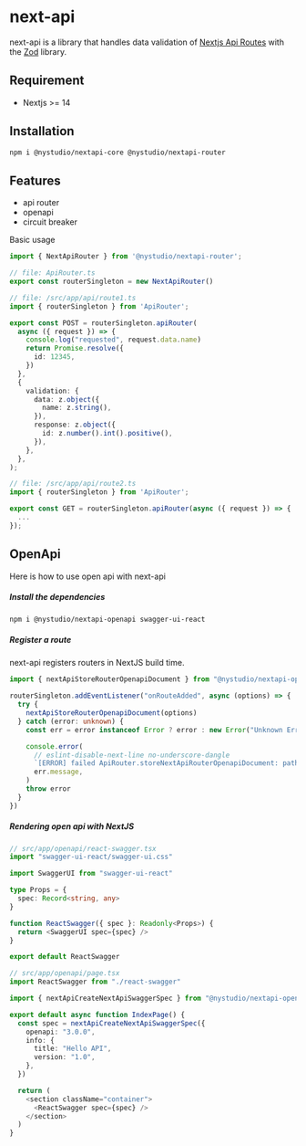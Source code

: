 # next-api

next-api is a library that handles data validation of [Nextjs Api Routes](https://nextjs.org/docs/pages/building-your-application/routing/api-routes) with the [Zod](https://zod.dev/) library.

## Requirement

- Nextjs >= 14

## Installation

```bash
npm i @nystudio/nextapi-core @nystudio/nextapi-router
```

## Features

- api router
- openapi
- circuit breaker

Basic usage

```typescript
import { NextApiRouter } from '@nystudio/nextapi-router';

// file: ApiRouter.ts
export const routerSingleton = new NextApiRouter()

// file: /src/app/api/route1.ts
import { routerSingleton } from 'ApiRouter';

export const POST = routerSingleton.apiRouter(
  async ({ request }) => {
    console.log("requested", request.data.name)
    return Promise.resolve({
      id: 12345,
    })
  },
  {
    validation: {
      data: z.object({
        name: z.string(),
      }),
      response: z.object({
        id: z.number().int().positive(),
      }),
    },
  },
);

// file: /src/app/api/route2.ts
import { routerSingleton } from 'ApiRouter';

export const GET = routerSingleton.apiRouter(async ({ request }) => {
  ...
});

```

## OpenApi

Here is how to use open api with next-api

##### Install the dependencies

```bash
npm i @nystudio/nextapi-openapi swagger-ui-react
```

##### Register a route

next-api registers routers in NextJS build time.

```typescript
import { nextApiStoreRouterOpenapiDocument } from "@nystudio/nextapi-openapi"

routerSingleton.addEventListener("onRouteAdded", async (options) => {
  try {
    nextApiStoreRouterOpenapiDocument(options)
  } catch (error: unknown) {
    const err = error instanceof Error ? error : new Error("Unknown Error")

    console.error(
      // eslint-disable-next-line no-underscore-dangle
      `[ERROR] failed ApiRouter.storeNextApiRouterOpenapiDocument: path[${options.__dirname}] method:[${options.method}]`,
      err.message,
    )
    throw error
  }
})
```

##### Rendering open api with NextJS

```typescript
// src/app/openapi/react-swagger.tsx
import "swagger-ui-react/swagger-ui.css"

import SwaggerUI from "swagger-ui-react"

type Props = {
  spec: Record<string, any>
}

function ReactSwagger({ spec }: Readonly<Props>) {
  return <SwaggerUI spec={spec} />
}

export default ReactSwagger

// src/app/openapi/page.tsx
import ReactSwagger from "./react-swagger"

import { nextApiCreateNextApiSwaggerSpec } from "@nystudio/nextapi-openapi"

export default async function IndexPage() {
  const spec = nextApiCreateNextApiSwaggerSpec({
    openapi: "3.0.0",
    info: {
      title: "Hello API",
      version: "1.0",
    },
  })

  return (
    <section className="container">
      <ReactSwagger spec={spec} />
    </section>
  )
}
```
